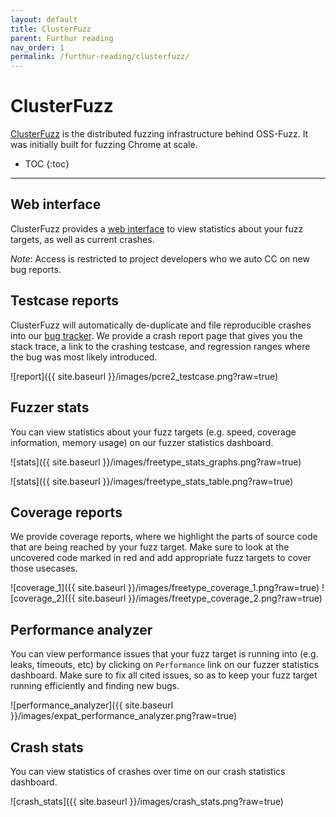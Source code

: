```yaml
---
layout: default
title: ClusterFuzz
parent: Furthur reading
nav_order: 1
permalink: /furthur-reading/clusterfuzz/
---
```


# ClusterFuzz

[ClusterFuzz](https://github.com/google/clusterfuzz) is the distributed fuzzing
infrastructure behind OSS-Fuzz. It was initially built for fuzzing Chrome at
scale.

- TOC
{:toc}
---

## Web interface

ClusterFuzz provides a [web interface](https://oss-fuzz.com)
to view statistics about your fuzz targets, as well as current crashes.

*Note*: Access is restricted to project developers who we auto CC on new bug
reports.

## Testcase reports

ClusterFuzz will automatically de-duplicate and file reproducible crashes into
our [bug tracker](https://bugs.chromium.org/p/oss-fuzz/issues/list). We provide
a crash report page that gives you the stack trace, a link to the crashing
testcase, and regression ranges where the bug was most likely introduced.

![report]({{ site.baseurl }}/images/pcre2_testcase.png?raw=true)

## Fuzzer stats

You can view statistics about your fuzz targets (e.g. speed, coverage
information, memory usage) on our fuzzer statistics dashboard.

![stats]({{ site.baseurl }}/images/freetype_stats_graphs.png?raw=true)

![stats]({{ site.baseurl }}/images/freetype_stats_table.png?raw=true)

## Coverage reports

We provide coverage reports, where we highlight the parts of source code that
are being reached by your fuzz target. Make sure to look at the uncovered code
marked in red and add appropriate fuzz targets to cover those usecases.

![coverage_1]({{ site.baseurl }}/images/freetype_coverage_1.png?raw=true)
![coverage_2]({{ site.baseurl }}/images/freetype_coverage_2.png?raw=true)

## Performance analyzer

You can view performance issues that your fuzz target is running into (e.g.
leaks, timeouts, etc) by clicking on `Performance` link on our fuzzer statistics
dashboard. Make sure to fix all cited issues, so as to keep your fuzz target
running efficiently and finding new bugs.

![performance_analyzer]({{ site.baseurl }}/images/expat_performance_analyzer.png?raw=true)

## Crash stats

You can view statistics of crashes over time on our crash statistics dashboard.

![crash_stats]({{ site.baseurl }}/images/crash_stats.png?raw=true)
